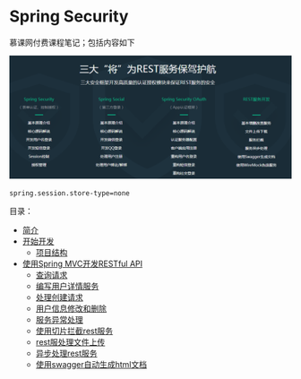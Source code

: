# Spring Security
慕课网付费课程笔记；包括内容如下

![](/assets/image/imooc/spring_secunity/snipaste_20180801_143958.png)

```
spring.session.store-type=none
```

目录：

* [简介](/chapter/imooc/spring_security/index.md)
* [开始开发]()
  - [项目结构](/chapter/imooc/spring_security/start/项目结构.md)
* [使用Spring MVC开发RESTful API]()
  - [查询请求](/chapter/imooc/spring_security/mvc_restfull_api/查询请求.md)
  - [编写用户详情服务](/chapter/imooc/spring_security/mvc_restfull_api/编写用户详情服务.md)
  - [处理创建请求](/chapter/imooc/spring_security/mvc_restfull_api/处理创建请求.md)
  - [用户信息修改和删除](/chapter/imooc/spring_security/mvc_restfull_api/用户信息修改和删除.md)
  - [服务异常处理](/chapter/imooc/spring_security/mvc_restfull_api/服务异常处理.md)
  - [使用切片拦截rest服务](/chapter/imooc/spring_security/mvc_restfull_api/使用切片拦截rest服务.md)
  - [rest服处理文件上传](/chapter/imooc/spring_security/mvc_restfull_api/file_upload.md)
  - [异步处理rest服务](/chapter/imooc/spring_security/mvc_restfull_api/异步处理rest服务.md)
  - [使用swagger自动生成html文档](/chapter/imooc/spring_security/mvc_restfull_api/使用swagger自动生成html文档.md)

